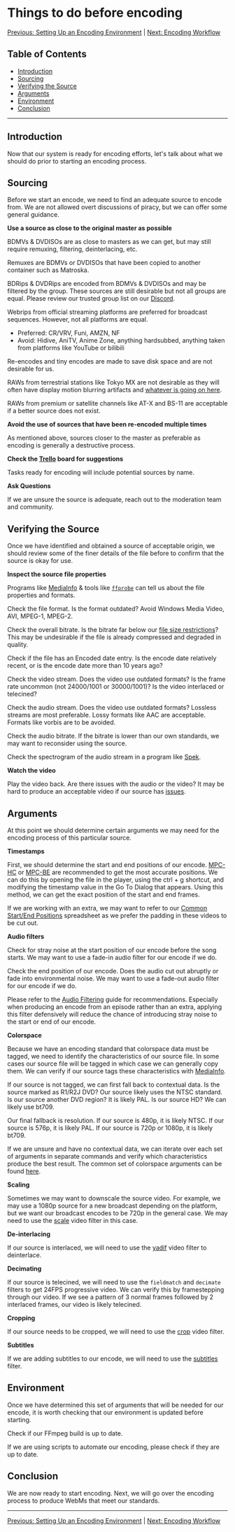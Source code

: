 # Things to do before encoding

[Previous: Setting Up an Encoding Environment](/encoding/setup) | [Next: Encoding Workflow](/encoding/workflow)

## Table of Contents

* [Introduction](#introduction)
* [Sourcing](#sourcing)
* [Verifying the Source](#verifying-the-source)
* [Arguments](#arguments)
* [Environment](#environment)
* [Conclusion](#conclusion)

---

## Introduction

Now that our system is ready for encoding efforts, let's talk about what we should do prior to starting an encoding process.

## Sourcing

Before we start an encode, we need to find an adequate source to encode from. We are not allowed overt discussions of piracy, but we can offer some general guidance.

**Use a source as close to the original master as possible**

BDMVs & DVDISOs are as close to masters as we can get, but may still require remuxing, filtering, deinterlacing, etc.

Remuxes are BDMVs or DVDISOs that have been copied to another container such as Matroska.

BDRips & DVDRips are encoded from BDMVs & DVDISOs and may be filtered by the group. These sources are still desirable but not all groups are equal. Please review our trusted group list on our [Discord](https://discordapp.com/invite/m9zbVyQ).

Webrips from official streaming platforms are preferred for broadcast sequences. However, not all platforms are equal.

* Preferred: CR/VRV, Funi, AMZN, NF
* Avoid: Hidive, AniTV, Anime Zone, anything hardsubbed, anything taken from platforms like YouTube or bilibili

Re-encodes and tiny encodes are made to save disk space and are not desirable for us.

RAWs from terrestrial stations like Tokyo MX are not desirable as they will often have display motion blurring artifacts and [whatever is going on here](https://i.imgur.com/AOZPBee.jpg).

RAWs from premium or satellite channels like AT-X and BS-11 are acceptable if a better source does not exist.

**Avoid the use of sources that have been re-encoded multiple times**

As mentioned above, sources closer to the master as preferable as encoding is generally a destructive process.

**Check the [Trello](https://trello.com/b/ELroQzwV/animethemes-encoding) board for suggestions**

Tasks ready for encoding will include potential sources by name.

**Ask Questions**

If we are unsure the source is adequate, reach out to the moderation team and community.

## Verifying the Source

Once we have identified and obtained a source of acceptable origin, we should review some of the finer details of the file before to confirm that the source is okay for use.

**Inspect the source file properties**

Programs like [MediaInfo](https://mediaarea.net/en/MediaInfo/Download) & tools like [`ffprobe`](https://ffmpeg.org/ffprobe.html) can tell us about the file properties and formats.

Check the file format. Is the format outdated? Avoid Windows Media Video, AVI, MPEG-1, MPEG-2.

Check the overall bitrate. Is the bitrate far below our [file size restrictions](/guidelines#maintain-a-balance-between-video-quality-and-file-size)? This may be undesirable if the file is already compressed and degraded in quality. 

Check if the file has an Encoded date entry. Is the encode date relatively recent, or is the encode date more than 10 years ago?

Check the video stream. Does the video use outdated formats? Is the frame rate uncommon (not 24000/1001 or 30000/1001)? Is the video interlaced or telecined?

Check the audio stream. Does the video use outdated formats? Lossless streams are most preferable. Lossy formats like AAC are acceptable. Formats like vorbis are to be avoided.

Check the audio bitrate. If the bitrate is lower than our own standards, we may want to reconsider using the source.

Check the spectrogram of the audio stream in a program like [Spek](http://spek.cc/).

**Watch the video**

Play the video back. Are there issues with the audio or the video? It may be hard to produce an acceptable video if our source has [issues](https://i.imgur.com/x3KCTYu.jpg).

## Arguments

At this point we should determine certain arguments we may need for the encoding process of this particular source.

**Timestamps**

First, we should determine the start and end positions of our encode. [MPC-HC](https://mpc-hc.org/) or [MPC-BE](https://sourceforge.net/projects/mpcbe/) are recommended to get the most accurate positions. We can do this by opening the file in the player, using the ctrl + g shortcut, and modifying the timestamp value in the Go To Dialog that appears. Using this method, we can get the exact position of the start and end frames.

If we are working with an extra, we may want to refer to our [Common Start/End Positions](https://docs.google.com/spreadsheets/d/1FflijVd5GX3P8vi47GK-Ut7_S8fwoMeewo8HraiqATc/edit?usp=sharing) spreadsheet as we prefer the padding in these videos to be cut out.

**Audio filters**

Check for stray noise at the start position of our encode before the song starts. We may want to use a fade-in audio filter for our encode if we do.

Check the end position of our encode. Does the audio cut out abruptly or fade into environmental noise. We may want to use a fade-out audio filter for our encode if we do.

Please refer to the [Audio Filtering](/encoding/audio_filtering) guide for recommendations. Especially when producing an encode from an episode rather than an extra, applying this filter defensively will reduce the chance of introducing stray noise to the start or end of our encode.

**Colorspace**

Because we have an encoding standard that colorspace data must be tagged, we need to identify the characteristics of our source file. In some cases our source file will be tagged in which case we can generally copy them. We can verify if our source tags these characteristics with [MediaInfo](/encoding/verification#step_1.3A_inspect_file_properties_with_mediainfo).

If our source is not tagged, we can first fall back to contextual data. Is the source marked as R1/R2J DVD? Our source likely uses the NTSC standard. Is our source another DVD region? It is likely PAL. Is our source HD? We can likely use bt709.

Our final fallback is resolution. If our source is 480p, it is likely NTSC. If our source is 576p, it is likely PAL. If our source is 720p or 1080p, it is likely bt709.

If we are unsure and have no contextual data, we can iterate over each set of arguments in separate commands and verify which characteristics produce the best result. The common set of colorspace arguments can be found [here](/encoding/colorspace).

**Scaling**

Sometimes we may want to downscale the source video. For example, we may use a 1080p source for a new broadcast depending on the platform, but we want our broadcast encodes to be 720p in the general case. We may need to use the [scale](/encoding/video_filtering#scale) video filter in this case.

**De-interlacing**

If our source is interlaced, we will need to use the [yadif](/encoding/video_filtering#yadif) video filter to deinterlace.

**Decimating**

If our source is telecined, we will need to use the `fieldmatch` and `decimate` filters to get 24FPS progressive video. We can verify this by framestepping through our video. If we see a pattern of 3 normal frames followed by 2 interlaced frames, our video is likely telecined.

**Cropping**

If our source needs to be cropped, we will need to use the [crop](/encoding/video_filtering#crop) video filter.

**Subtitles**

If we are adding subtitles to our encode, we will need to use the [subtitles](/encoding/video_filtering#subtitles) filter.

## Environment

Once we have determined this set of arguments that will be needed for our encode, it is worth checking that our environment is updated before starting.

Check if our FFmpeg build is up to date.

If we are using scripts to automate our encoding, please check if they are up to date.

## Conclusion

We are now ready to start encoding. Next, we will go over the encoding process to produce WebMs that meet our standards.

---

[Previous: Setting Up an Encoding Environment](/encoding/setup) | [Next: Encoding Workflow](/encoding/workflow)
